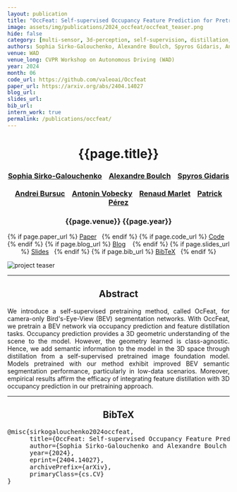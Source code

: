 ```yaml
---
layout: publication
title: "OccFeat: Self-supervised Occupancy Feature Prediction for Pretraining BEV Segmentation Networks"
image: assets/img/publications/2024_occfeat/occfeat_teaser.png
hide: false
category: [multi-sensor, 3d-perception, self-supervision, distillation, pretraining, BEV segmentation, foundation]
authors: Sophia Sirko-Galouchenko, Alexandre Boulch, Spyros Gidaris, Andrei Bursuc, Antonin Vobecky, Patrick Pérez, Renaud Marlet
venue: WAD
venue_long: CVPR Workshop on Autonomous Driving (WAD)
year: 2024
month: 06
code_url: https://github.com/valeoai/Occfeat
paper_url: https://arxiv.org/abs/2404.14027
blog_url:
slides_url:
bib_url:
intern_work: true
permalink: /publications/occfeat/
---
```


<h1 align="center"> {{page.title}} </h1>
<!-- Simple call of authors -->
<!-- <h3 align="center"> {{page.authors}} </h3> -->
<!-- Alternatively you can add links to author pages -->
<h3 align="center"> <a href="">Sophia Sirko-Galouchenko</a> &nbsp;&nbsp; <a href="https://www.boulch.eu/">Alexandre Boulch</a> &nbsp;&nbsp;  <a href="https://scholar.google.fr/citations?user=7atfg7EAAAAJ&hl=en">Spyros Gidaris</a> &nbsp;&nbsp; <br> <a href="https://abursuc.github.io/">Andrei Bursuc</a> &nbsp;&nbsp;  <a href="https://vobecant.github.io/">Antonin Vobecky</a>  &nbsp;&nbsp; <a href="http://imagine.enpc.fr/~marletr/">Renaud Marlet</a> &nbsp;&nbsp; <a href="https://ptrckprz.github.io/">Patrick Pérez</a></h3>



<h3 align="center"> {{page.venue}} {{page.year}} </h3>

<div align="center">
  <p>
    {% if page.paper_url %}
    <a href="{{ page.paper_url }}"><i class="far fa-file-pdf"></i> Paper</a>&nbsp;&nbsp;
    {% endif %}
    {% if page.code_url %}
    <a href="{{ page.code_url }}"><i class="fab fa-github"></i> Code</a> &nbsp;&nbsp;
    {% endif %}
    {% if page.blog_url %}
    <a href="{{ page.blog_url }}"><i class="fab fa-blogger"></i> Blog</a> &nbsp;&nbsp;
    {% endif %}
    {% if page.slides_url %}
    <a href="{{ page.slides_url }}"><i class="far fa-file-pdf"></i> Slides</a>&nbsp;&nbsp;
    {% endif %}
    {% if page.bib_url %}
    <a href="{{ page.bib_url}}"><i class="far fa-file-alt"></i> BibTeX</a>&nbsp;&nbsp;
    {% endif %}
  </p>
</div>

<div class="publication-teaser">
    <img src="../../{{ page.image }}" alt="project teaser"/>
</div>


<hr>

<h2  align="center"> Abstract</h2>

<p align="justify">We introduce a self-supervised pretraining method, called OcFeat, for camera-only Bird's-Eye-View (BEV) segmentation networks. With OccFeat, we pretrain a BEV network via occupancy prediction and feature distillation tasks. Occupancy prediction provides a 3D geometric understanding of the scene to the model. However, the geometry learned is class-agnostic. Hence, we add semantic information to the model in the 3D space through distillation from a self-supervised pretrained image foundation model. Models pretrained with our method exhibit improved BEV semantic segmentation performance, particularly in low-data scenarios. Moreover, empirical results affirm the efficacy of integrating feature distillation with 3D occupancy prediction in our pretraining approach. </p>


<hr>


<h2  align="center">BibTeX</h2>
<left>
  <pre class="bibtex-box">
@misc{sirkogalouchenko2024occfeat,
      title={OccFeat: Self-supervised Occupancy Feature Prediction for Pretraining BEV Segmentation Networks}, 
      author={Sophia Sirko-Galouchenko and Alexandre Boulch and Spyros Gidaris and Andrei Bursuc and Antonin Vobecky and Patrick Pérez and Renaud Marlet},
      year={2024},
      eprint={2404.14027},
      archivePrefix={arXiv},
      primaryClass={cs.CV}
}
</pre>
</left>

<br>
